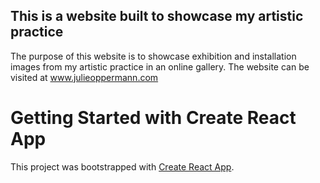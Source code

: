 ## This is a website built to showcase my artistic practice

The purpose of this website is to showcase exhibition and installation images from my artistic practice in an online gallery.
The website can be visited at www.julieoppermann.com



# Getting Started with Create React App

This project was bootstrapped with [Create React App](https://github.com/facebook/create-react-app).

